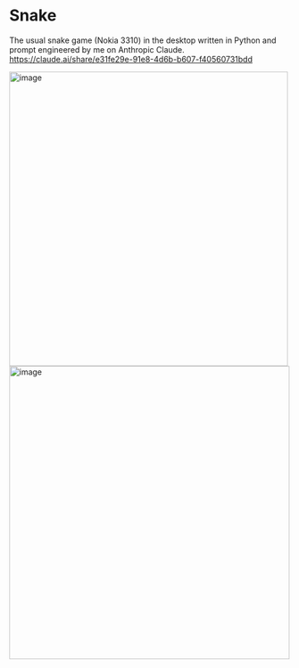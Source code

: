 # Snake
The usual snake game (Nokia 3310) in the desktop written in Python and prompt engineered by me on Anthropic Claude.
https://claude.ai/share/e31fe29e-91e8-4d6b-b607-f40560731bdd

<img width="499" height="528" alt="image" src="https://github.com/user-attachments/assets/e37d439d-064b-4523-99bc-9c93fec5c21d" />

<img width="502" height="526" alt="image" src="https://github.com/user-attachments/assets/310ebd43-b6b4-4c0e-ad30-d7542eee013e" />


